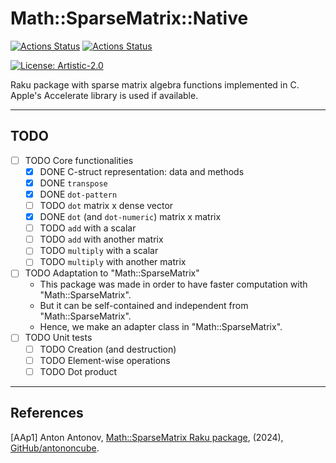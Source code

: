 # Math::SparseMatrix::Native

[![Actions Status](https://github.com/antononcube/Raku-SparseMatrix-Native/actions/workflows/linux.yml/badge.svg)](https://github.com/antononcube/Raku-SparseMatrix-Native/actions)
[![Actions Status](https://github.com/antononcube/Raku-SparseMatrix-Native/actions/workflows/macos.yml/badge.svg)](https://github.com/antononcube/Raku-SparseMatrix-Native/actions)

[![License: Artistic-2.0](https://img.shields.io/badge/License-Artistic%202.0-0298c3.svg)](https://opensource.org/licenses/Artistic-2.0)

Raku package with sparse matrix algebra functions implemented in C.
Apple's Accelerate library is used if available.

------

## TODO

- [ ] TODO Core functionalities
  - [X] DONE C-struct representation: data and methods 
  - [X] DONE `transpose`
  - [X] DONE `dot-pattern`
  - [ ] TODO `dot` matrix x dense vector
  - [X] DONE `dot` (and `dot-numeric`) matrix x matrix
  - [ ] TODO `add` with a scalar
  - [ ] TODO `add` with another matrix
  - [ ] TODO `multiply` with a scalar
  - [ ] TODO `multiply` with another matrix
- [ ] TODO Adaptation to "Math::SparseMatrix"
  - This package was made in order to have faster computation with "Math::SparseMatrix".
  - But it can be self-contained and independent from "Math::SparseMatrix".
  - Hence, we make an adapter class in "Math::SparseMatrix".
- [ ] TODO Unit tests
  - [ ] TODO Creation (and destruction)
  - [ ] TODO Element-wise operations
  - [ ] TODO Dot product

------

## References

[AAp1] Anton Antonov,
[Math::SparseMatrix Raku package](https://github.com/antononcube/Raku-Math-SparseMatrix),
(2024),
[GitHub/antononcube](https://github.com/antononcube).